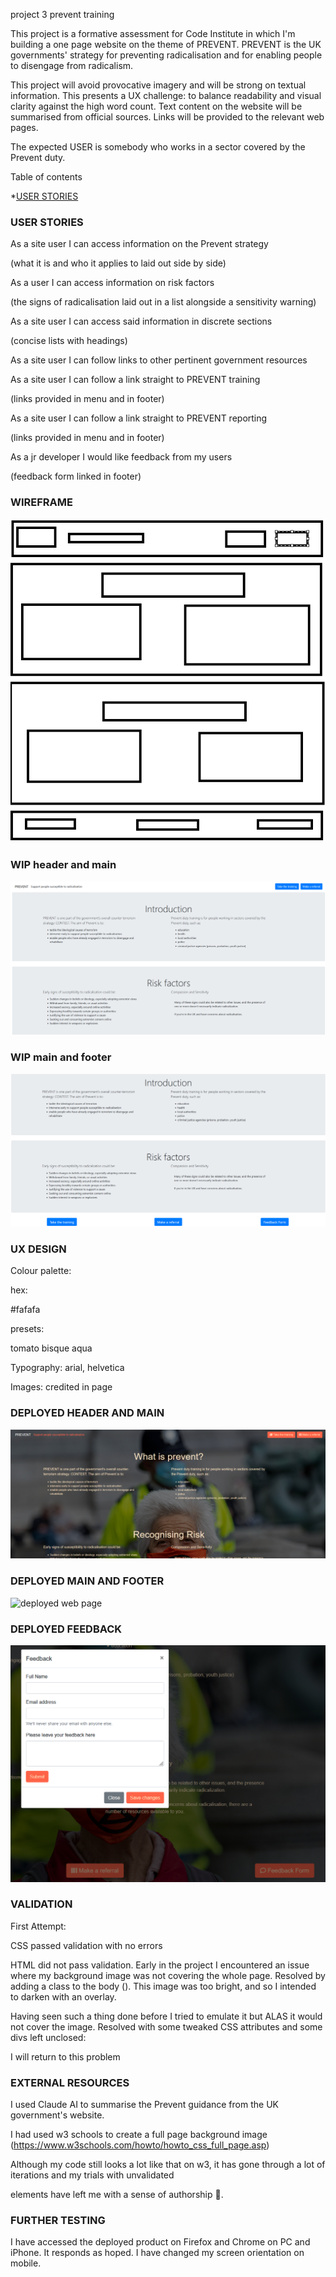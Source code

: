 project 3 prevent training

This project is a formative assessment for Code Institute in which I'm building a one page website on the theme of PREVENT.
PREVENT is the UK governments' strategy for preventing radicalisation and for enabling people to disengage from radicalism.

This project will avoid provocative imagery and will be strong on textual information. This presents a UX challenge: 
to balance readability and visual clarity against the high word count. Text content on the website will be summarised from
official sources. Links will be provided to the relevant web pages.

The expected USER is somebody who works in a sector covered by the Prevent duty. 

Table of contents 

*[USER STORIES](USER-STORIES)

### USER STORIES

As a site user I can access information on the Prevent strategy

(what it is and who it applies to laid out side by side)

As a user I can access information on risk factors

(the signs of radicalisation laid out in a list alongside a sensitivity warning)

As a site user I can access said information in discrete sections

(concise lists with headings)

As a site user I can follow links to other pertinent government resources

As a site user I can follow a link straight to PREVENT training

(links provided in menu and in footer)

As a site user I can follow a link straight to PREVENT reporting

(links provided in menu and in footer)

As a jr developer I would like feedback from my users

(feedback form linked in footer)

### WIREFRAME

![wireframe](assets/images/readme/wireframe.png)

### WIP header and main

![unstyled bootstrap and html](assets/images/readme/wip-header-and-main.png)

### WIP main and footer

![unstyled bootstrap and html](assets/images/readme/wip-main-and-footer.png)

### UX DESIGN

Colour palette: 

hex: 

#fafafa

presets:

tomato
bisque
aqua

Typography: arial, helvetica

Images: credited in page

### DEPLOYED HEADER AND MAIN

![deployed web page](/assets/images/readme/deplopyed-header-and-main.png)

### DEPLOYED MAIN AND FOOTER

![deployed web page](/assets/images/readme/deplopyed-main-and-footer.png)

### DEPLOYED FEEDBACK

![deployed feedback form](/assets/images/readme/deployed-feedback.png)

### VALIDATION

First Attempt:

CSS passed validation with no errors

HTML did not pass validation. Early in the project I encountered an issue where my background image was not covering the whole page.
Resolved by adding a class to the body (<body class="bg">). This image was too bright, and so I intended to darken with an overlay.

Having seen such a thing done before I tried to emulate it but ALAS it would not cover the image. Resolved with some tweaked CSS attributes
and some divs left unclosed:

<div class="bg">
<div class="overlay">

I will return to this problem

### EXTERNAL RESOURCES

I used Claude AI to summarise the Prevent guidance from the UK government's website.

I had used w3 schools to create a full page background image (https://www.w3schools.com/howto/howto_css_full_page.asp)

Although my code still looks a lot like that on w3, it has gone through a lot of iterations and my trials with unvalidated
<div> elements have left me with a sense of authorship 🤣.

### FURTHER TESTING

I have accessed the deployed product on Firefox and Chrome on PC and iPhone. It responds as hoped. I have changed my screen orientation on mobile.